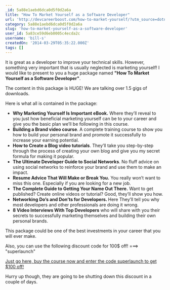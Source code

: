 ```yaml
---
_id: 5a88e1aebd6dca0d5f0d2a6a
title: "How To Market Yourself as a Software Developer"
url: 'http://devcareerboost.com/how-to-market-yourself/?utm_source=dotnetweekly&utm_medium=email&utm_campaign=launch'
category: 5a88e1aebd6dca0d5f0d2a6a
slug: 'how-to-market-yourself-as-a-software-developer'
user_id: 5a83ce59d6eb0005c4ecda2c
username: 'bill-s'
createdOn: '2014-03-29T05:35:22.000Z'
tags: []
---
```


It is great as a developer to improve your technical skills. However, something very important that is usually neglected is marketing yourself!
I would like to present to you a huge package named <strong>"How To Market Yourself as a Software Developer"</strong>.

The content in this package is HUGE! We are talking over 1.5 gigs of downloads.

Here is what all is contained in the package:
<ul>
	<li><b>Why Marketing Yourself Is Important eBook.</b>
Where they’ll reveal to you just how beneficial marketing yourself can be to your career and give you the basic plan we’ll be following in this course.</li>
	<li><b>Building a Brand video course</b>.
A complete training course to show you how to build your personal brand and promote it successfully to increase your earning potential.</li>
	<li><b>How to Create a Blog video tutorials</b>.
They’ll take you step-by-step through the process of creating your own blog and give you my secret formula for making it popular.</li>
	<li><b>The Ultimate Developer Guide to Social Networks</b>.
No fluff advice on using social networks to reinforce your brand and use them to make an impact.</li>
	<li><b>Resume Advice That Will Make or Break You.</b>
You really won’t want to miss this one. Especially if you are looking for a new job.</li>
	<li><b>The Complete Guide to Getting Your Name Out There.</b>
Want to get published? Create online videos or tutorial? Good, they’ll show you how.</li>
	<li><b>Networking Do’s and Don’ts for Developers.
</b>Here They’ll tell you why most developers and other professionals are doing it wrong.</li>
	<li><b>8 Video Interviews With Top Developers</b>
who will share with you their secrets to successfully marketing themselves and building their own personal brands.</li>
</ul>
This package could be one of the best investments in your career that you will ever make.

Also, you can use the following discount code for 100$ off! ===&gt; "superlaunch"

<a href="http://devcareerboost.com/how-to-market-yourself/?utm_source=dotnetweekly&amp;utm_medium=email&amp;utm_campaign=launch" target="_blank">Just go here, buy the course now and enter the code superlaunch to get $100 off!</a>

Hurry up though, they are going to be shutting down this discount in a couple of days.
